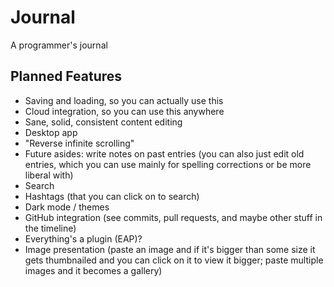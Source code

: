 
# Journal

A programmer's journal

## Planned Features

* Saving and loading, so you can actually use this
* Cloud integration, so you can use this anywhere
* Sane, solid, consistent content editing
* Desktop app
* "Reverse infinite scrolling"
* Future asides: write notes on past entries
  (you can also just edit old entries, which you can use mainly for spelling corrections or be more liberal with)
* Search
* Hashtags (that you can click on to search)
* Dark mode / themes
* GitHub integration (see commits, pull requests, and maybe other stuff in the timeline)
* Everything's a plugin (EAP)?
* Image presentation (paste an image and if it's bigger than some size it gets thumbnailed and you can click on it to view it bigger; paste multiple images and it becomes a gallery)

